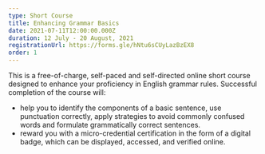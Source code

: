 ```yaml
---
type: Short Course
title: Enhancing Grammar Basics
date: 2021-07-11T12:00:00.000Z
duration: 12 July - 20 August, 2021
registrationUrl: https://forms.gle/hNtu6sCUyLazBzEX8
order: 1
---
```


This is a free-of-charge, self-paced and self-directed online short
course designed to enhance your proficiency in English grammar
rules. Successful completion of the course will:

- help you to identify the components of a basic sentence, use punctuation correctly, apply strategies to avoid commonly confused words and formulate grammatically correct sentences.
- reward you with a micro-credential certification in the form of a digital badge, which can be displayed, accessed, and verified online.
